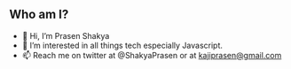## Who am I?

- 👋 Hi, I’m Prasen Shakya
- 👀 I’m interested in all things tech especially Javascript.
- 📫 Reach me on twitter at @ShakyaPrasen or at kajiprasen@gmail.com

<!---
shakyaprasen/shakyaprasen is a ✨ special ✨ repository because its `README.md` (this file) appears on your GitHub profile.
You can click the Preview link to take a look at your changes.
--->
